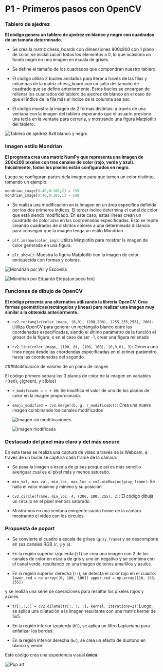 # P1 - Primeros pasos con OpenCV

### Tablero de ajedrez

**El código genera un tablero de ajedrez en blanco y negro con cuadrados de un tamaño determinado.**

- Se crea la matriz chess_boards con dimensiones 800x800 con 1 plano de color, se inicializacon todos los elementos a 0, lo que ocasiona un fondo negro en una imagen en escala de grises.

- Se define el tamaño de los cuadrados que compondran nuestro tablero.

- El código utiliza 2 bucles anidados para iterar a través de las filas y columnas de la matriz chess_board con un salto del tamaño de cuadrado que se define anteriormente. Estos bucles se encargan de rellenar los cuadrados del tablero de ajedrez de blanco en el caso de que el índice de la fila más el índice de la columna sea par.

- El código muestra la imagen de 2 formas distintas: a través de una ventana con la imagen del tablero esperando que el usuario presione una tecla en la ventana para cerrarla, y mostrando una figura Matplotlib del tablero.

![Tablero de ajedrez 8x8 blanco y negro](tablero.png)

### Imagen estilo Mondrian


**El programa crea una matriz NumPy que representa una imagen de 200x200 píxeles con tres canales de color (rojo, verde y azul). Inicialmente, todos los píxeles están configurados en negro.**

Luego se configuran partes dela imagen para que tomen un color distiinto, tomando un ejemplo:
```py
mondrian_image[0:40,0:100,2] = 255
mondrian_image[0:40,0:100,1] = 100
```
- Se realiza una modificación en la imagen en un área específica definida por los dos primeros índices. El tercer índice determina el canal de color que está siendo modificado. En este caso, estas líneas crean un cuadrado de color azul en las coordenadas especificadas. Esto se repite creando cuadrados de distintos colores a una determinada distancia para conseguir que la imagen tenga un estilo Mondrian.

- `plt.imshow(color_img)`: Utiliza Matplotlib para mostrar la imagen de color generada en una figura.

- `plt.show()`: Muestra la figura Matplotlib con la imagen de color enriquecida con formas y colores.

![Mondrian por Willy Escovilla](mondrianwilly.png)

![Mondrian por Eduardo Etopa(un poco feo)](imagen.jpg)



### Funciones de dibujo de OpenCV
**El código presenta una alternativa utilizando la librería OpenCV. Crea formas geométricas(rectángulos y líneas) para realizar una imagen muy similar a la obtenida anteriormente.**

- `cv2.rectangle(color_image, (0,0), (200,200), (255,255,255), 200)`: Utiliza OpenCV para generar un rectángulo blanco entre las coordenadas especificadas, siendo el último parámetro de la función el grosor de la figura, o en el caso de ser -1, crear una figura rellenada

- `cv2.line(color_image, (100, 0), (100, 160), (0,0,0), 3)`: Genera una línea negra desde las coordendas especificadas en el primer parámetro hasta las coordenadas del segundo.



###Modificación de valores de un plano de imagen

El código primero separa los 3 planos de color de la imagen en variables `r`(red), `g`(green), y `b`(blue)

- `r_modificado = r + 80`: Se modifica el valor de uno de los planos de color en la imagen proporcionada.
- `emoji_modified = cv2.merge((b, g, r_modificado))`: Crea una nueva imagen combinando los canales modificados

  ![Imagen sin modificaciones](emoji.jpg)

  ![Imagen modificada](risatrol.png)


  

### Destacado del pixel más claro y del más oscuro

En esta tarea se realiza una captura de vídeo a través de la Webcam, a través de un bucle se captura cada frame de la cámara.

- Se pasa la imagen a escala de grises porque asi es más sencillo averiguar cual es el píxel más y menos saturado.

- `min_val, max_val, min_loc, max_loc = cv2.minMaxLoc(gray_frame)`: Se halla el valor maximo y minimo y su posicion
- `cv2.circle(frame, min_loc, 4, (200, 100, 255), 2)`: El código dibuja un círculo en el píxel menoss saturado
  
- Mostramos en una ventana emrgente caada frame de la cámara mostrando el vídeo con los círculos

### Propuesta de popart



- Se convierte el cuadro a escala de grises (`gray_frame`) y se descompone en sus canales RGB (`r`, `g` y `b`).

- En la región superior izquierda (`tl`) se crea una imagen con 2 de los canales de color en escala de gris y uno en negativo y se combina con el canal verde, resultando en una imagen de tonos amarillos y azules.

- En la región superior derecha (`tr`), se detecta el color rojo en el cuadro:
        ```
        lower_red = np.array([0, 100, 100])
        upper_red = np.array([10, 255, 255])```

 y se realiza una serie de operaciones para resaltar los píxeles rojos y azules. 
 
 - `tr[:,:,:] = cv2.dilate(tr[:, :, :], kernel, iterations=2)`: Luego, se aplica una dilatación a la imagen resultante con una matriz kernel de 5x5.

- En la región inferior izquierda (`bl`), se aplica un filtro Laplaciano para enfatizar los bordes.

- En la región inferior derecha (`br`), se crea un efecto de duotono en blanco y verde.


Este código crea una experiencia visual **única**

![Pop art](popart.png)




